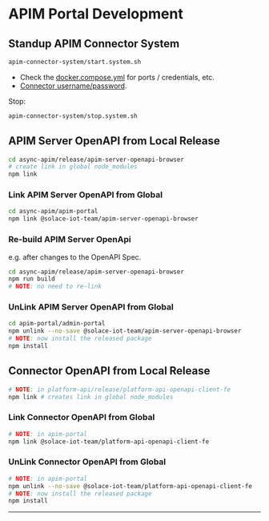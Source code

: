 # APIM Portal Development

## Standup APIM Connector System

````bash
apim-connector-system/start.system.sh
````
- Check the [docker.compose.yml](./docker.compose.yml) for ports / credentials, etc.
- [Connector username/password](./apim-connector-system/docker-volumes/apim-connector/organization_users.json).

Stop:
````bash
apim-connector-system/stop.system.sh
````

## APIM Server OpenAPI from Local Release
````bash
cd async-apim/release/apim-server-openapi-browser
# create link in global node_modules
npm link
````

### Link APIM Server OpenAPI from Global
````bash
cd async-apim/apim-portal
npm link @solace-iot-team/apim-server-openapi-browser
````

### Re-build APIM Server OpenApi
e.g. after changes to the OpenAPI Spec.
````bash
cd async-apim/release/apim-server-openapi-browser
npm run build
# NOTE: no need to re-link
````

### UnLink APIM Server OpenAPI from Global
````bash
cd apim-portal/admin-portal
npm unlink --no-save @solace-iot-team/apim-server-openapi-browser
# NOTE: now install the released package
npm install
````

## Connector OpenAPI from Local Release
````bash
# NOTE: in platform-api/release/platform-api-openapi-client-fe
npm link # creates link in global node_modules
````

### Link Connector OpenAPI from Global
````bash
# NOTE: in apim-portal
npm link @solace-iot-team/platform-api-openapi-client-fe
````
### UnLink Connector OpenAPI from Global
````bash
# NOTE: in apim-portal
npm unlink --no-save @solace-iot-team/platform-api-openapi-client-fe
# NOTE: now install the released package
npm install
````

---
